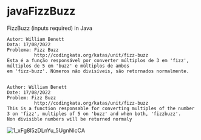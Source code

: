 # javaFizzBuzz
FizzBuzz (inputs required) in Java


    Autor: William Benett
    Data: 17/08/2022
    Problema: Fizz Buzz
              http://codingkata.org/katas/unit/fizz-buzz
    Esta é a função responsável por converter múltiplos de 3 em 'fizz', múltiplos de 5 em 'buzz' e múltiplos de ambos
    em 'fizz-buzz'. Números não divisíveis, são retornados normalmente.
  
   
    Author: William Benett
    Date: 17/08/2022
    Problem: Fizz Buzz
              http://codingkata.org/katas/unit/fizz-buzz
    This is a function responsable for converting multiples of the number 3 on 'fizz', multiples of 5 on 'buzz' and when both, 'fizzbuzz'. 
    Non divisible numbers will be returned normaly
  
![1_xFg8l5zDLnYu_5UgnNIcCA](https://user-images.githubusercontent.com/36342788/185253881-aba2cd71-5e4b-4106-bcf8-2f848fa7f816.png)
